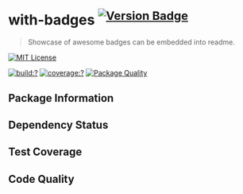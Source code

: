 # with-badges <sup>[![Version Badge](http://versionbadg.es/bubkoo/with-badges.svg)](https://npmjs.org/package/with-badges)</sup>

> Showcase of awesome badges can be embedded into readme.

[![MIT License](https://img.shields.io/badge/license-MIT_License-green.svg?style=flat-square)](https://github.com/bubkoo/with-badges/blob/master/LICENSE)

[![build:?](https://img.shields.io/travis/bubkoo/with-badges/master.svg?style=flat-square)](https://travis-ci.org/bubkoo/with-badges)
[![coverage:?](https://img.shields.io/coveralls/bubkoo/with-badges/master.svg?style=flat-square)](https://coveralls.io/github/bubkoo/with-badges)
[![Package Quality](http://npm.packagequality.com/shield/with-badges.svg)](http://packagequality.com/#?package=with-badges)


## Package Information
   
## Dependency Status
   
## Test Coverage
   
## Code Quality
   

